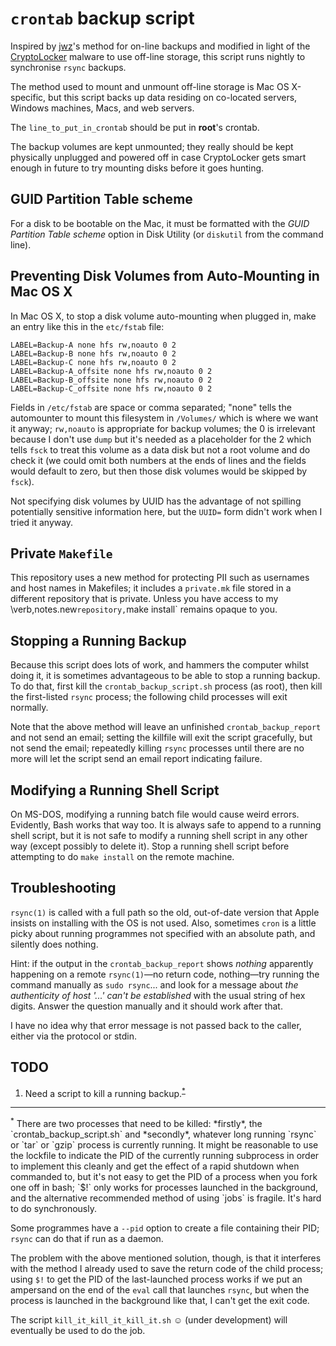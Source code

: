 `crontab` backup script
=======================

Inspired by [jwz](http://www.jwz.org/blog/2007/09/psa-backups/)'s method for on-line
backups and modified in light of the [CryptoLocker](http://en.wikipedia.org/wiki/CryptoLocker)
malware to use off-line storage, this script runs nightly to synchronise `rsync` backups.

The method used to mount and unmount off-line storage is Mac OS X-specific, but this
script backs up data residing on co-located servers, Windows machines, Macs, and web
servers.

The `line_to_put_in_crontab` should be put in **root**'s crontab.

The backup volumes are kept unmounted; they really should be kept physically unplugged
and powered off in case CryptoLocker gets smart enough in future to try mounting disks
before it goes hunting.

GUID Partition Table scheme
---------------------------

For a disk to be bootable on the Mac, it must be formatted with the *GUID Partition
Table scheme* option in Disk Utility (or `diskutil` from the command line).

Preventing Disk Volumes from Auto-Mounting in Mac OS X
------------------------------------------------------

In Mac OS X, to stop a disk volume auto-mounting when plugged in, make an entry like
this in the `etc/fstab` file:

```
LABEL=Backup-A none hfs rw,noauto 0 2
LABEL=Backup-B none hfs rw,noauto 0 2
LABEL=Backup-C none hfs rw,noauto 0 2
LABEL=Backup-A_offsite none hfs rw,noauto 0 2
LABEL=Backup-B_offsite none hfs rw,noauto 0 2
LABEL=Backup-C_offsite none hfs rw,noauto 0 2
```

Fields in `/etc/fstab` are space or comma separated; "none" tells the automounter to
mount this filesystem in `/Volumes/` which is where we want it anyway; `rw,noauto` is
appropriate for backup volumes; the 0 is irrelevant because I don't use `dump` but
it's needed as a placeholder for the 2 which tells `fsck` to treat this volume as a
data disk but not a root volume and do check it (we could omit both numbers at the
ends of lines and the fields would default to zero, but then those disk volumes would
be skipped by `fsck`).

Not specifying disk volumes by UUID has the advantage of not spilling potentially
sensitive information here, but the `UUID=` form didn't work when I tried it anyway.

Private `Makefile`
------------------

This repository uses a new method for protecting PII such as usernames and host names
in Makefiles; it includes a `private.mk` file stored in a different repository that is
private. Unless you have access to my \verb,notes.new` repository, `make install` remains
opaque to you.

Stopping a Running Backup
-------------------------

Because this script does lots of work, and hammers the computer whilst doing it, it is
sometimes advantageous to be able to stop a running backup. To do that, first kill the
`crontab_backup_script.sh` process (as root), then kill the first-listed `rsync` process;
the following child processes will exit normally.

Note that the above method will leave an unfinished `crontab_backup_report` and not send
an email; setting the killfile will exit the script gracefully, but not send the email;
repeatedly killing `rsync` processes until there are no more will let the script send an
email report indicating failure.

Modifying a Running Shell Script
--------------------------------

On MS-DOS, modifying a running batch file would cause weird errors. Evidently, Bash
works that way too. It is always safe to append to a running shell script, but it is
not safe to modify a running shell script in any other way (except possibly to delete
it). Stop a running shell script before attempting to do `make install` on the remote
machine.

Troubleshooting
---------------

`rsync(1)` is called with a full path so the old, out-of-date version that Apple
insists on installing with the OS is not used. Also, sometimes `cron` is a little
picky about running programmes not specified with an absolute path, and silently
does nothing.

Hint: if the output in the `crontab_backup_report` shows *nothing* apparently
happening on a remote `rsync(1)`&mdash;no return code, nothing&mdash;try running
the command manually as `sudo rsync`... and look for a message about *the authenticity
of host '...' can't be established* with the usual string of hex digits. Answer the
question manually and it should work after that.

I have no idea why that error message is not passed back to the caller, either via
the protocol or stdin.

TODO
----

1. Need a script to kill a running backup.<sup>[*](#footnote-star)</sup>

<hr/>

<a name="footnote-star"/>
<sup>*</sup> There are two processes that need to be killed: *firstly*, the
`crontab_backup_script.sh` and *secondly*, whatever long running `rsync` or `tar` or
`gzip` process is currently running. It might be reasonable to use the lockfile to
indicate the PID of the currently running subprocess in order to implement this
cleanly and get the effect of a rapid shutdown when commanded to, but it's not easy
to get the PID of a process when you fork one off in bash; `$!` only works for processes
launched in the background, and the alternative recommended method of using `jobs` is
fragile. It's hard to do synchronously.

Some programmes have a `--pid` option to create a file containing their PID; `rsync`
can do that if run as a daemon.

The problem with the above mentioned solution, though, is that it interferes with the method
I already used to save the return code of the child process; using `$!` to get the PID of
the last-launched process works if we put an ampersand on the end of the `eval` call that
launches `rsync`, but when the process is launched in the background like that, I can't get
the exit code.

The script `kill_it_kill_it_kill_it.sh` &#x263A; (under development) will eventually be used
to do the job.

